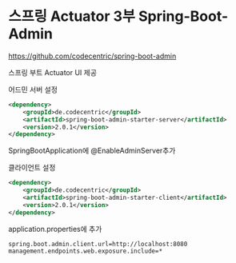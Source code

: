 # 스프링 Actuator 3부 Spring-Boot-Admin



<https://github.com/codecentric/spring-boot-admin>



스프링 부트 Actuator UI 제공



어드민 서버 설정

```xml
<dependency>
    <groupId>de.codecentric</groupId>
    <artifactId>spring-boot-admin-starter-server</artifactId>
    <version>2.0.1</version>
</dependency>
```

SpringBootApplication에 @EnableAdminServer추가



클라이언트 설정

```xml
<dependency>
    <groupId>de.codecentric</groupId>
    <artifactId>spring-boot-admin-starter-client</artifactId>
    <version>2.0.1</version>
</dependency>
```

application.properties에 추가

```properties
spring.boot.admin.client.url=http://localhost:8080
management.endpoints.web.exposure.include=*
```



